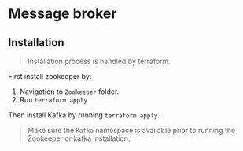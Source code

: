 # Message broker 
## Installation 
> Installation process is handled by terraform. 

First install zookeeper by:
1. Navigation to `Zookeeper` folder. 
2. Run `terraform apply`

Then install Kafka by running `terraform apply`.

> Make sure the `Kafka` namespace is available prior to running the Zookeeper or kafka installation.

